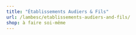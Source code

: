 ```yaml
---
title: "Établissements Audiers & Fils"
url: /lambesc/etablissements-audiers-and-fils/
shop: à faire soi-même
---
```

